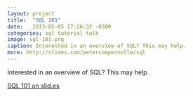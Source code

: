 ```yaml
---
layout: project
title:  "SQL 101"
date:   2013-05-05 17:26:32 -0500
categories: sql tutorial talk
image: sql-101.png
caption: Interested in an overview of SQL? This may help.
more: http://slides.com/petercompernolle/sql
---
```


Interested in an overview of SQL? This may help.

[SQL 101 on slid.es](http://slides.com/petercompernolle/sql)
